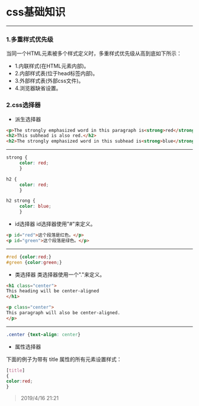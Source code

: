 # css基础知识
---

### 1.多重样式优先级
当同一个HTML元素被多个样式定义时，多重样式优先级从高到底如下所示：

* 1.内联样式(在HTML元素内部)。
* 2.内部样式表(位于head标签内部)。
* 3.外部样式表(外部css文件)。
* 4.浏览器缺省设置。

### 2.css选择器
* 派生选择器

````html
<p>The strongly emphasized word in this paragraph is<strong>red</strong>.</p>
<h2>This subhead is also red.</h2>
<h2>The strongly emphasized word in this subhead is<strong>blue</strong>.</h2>
````
___

````css
strong {
     color: red;
     }

h2 {
     color: red;
     }

h2 strong {
     color: blue;
     }
````

* id选择器
id选择器使用"#"来定义。

````html
<p id="red">这个段落是红色。</p>
<p id="green">这个段落是绿色。</p>
````
___

````css
#red {color:red;}
#green {color:green;}
````

* 类选择器
类选择器使用一个"."来定义。

````html
<h1 class="center">
This heading will be center-aligned
</h1>

<p class="center">
This paragraph will also be center-aligned.
</p>
````
___

````css
.center {text-align: center}
````

* 属性选择器

下面的例子为带有 title 属性的所有元素设置样式：

````css
[title]
{
color:red;
}
````

> 2019/4/16 21:21
